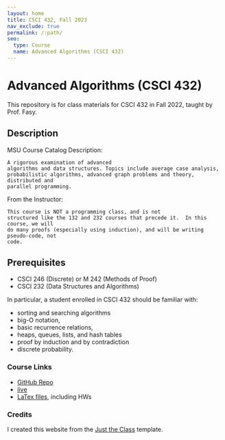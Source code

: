 ```yaml
---
layout: home
title: CSCI 432, Fall 2023
nav_exclude: true
permalink: /:path/
seo:
  type: Course
  name: Advanced Algorithms (CSCI 432)
---
```


# Advanced Algorithms (CSCI 432)

This repository is for class materials for CSCI 432 in Fall 2022, taught by Prof. Fasy.


## Description

MSU Course Catalog Description: 
```
A rigorous examination of advanced
algorithms and data structures. Topics include average case analysis,
probabilistic algorithms, advanced graph problems and theory, distributed and
parallel programming.
```

From the Instructor: 
```
This course is NOT a programming class, and is not
structured like the 132 and 232 courses that precede it.  In this course, we will
do many proofs (especially using induction), and will be writing pseudo-code, not
code.
```
## Prerequisites

* CSCI 246 (Discrete) or M 242 (Methods of Proof)
* CSCI 232 (Data Structures and Algorithms)

In particular, a student enrolled in CSCI 432
should be familiar with: 

* sorting and searching algorithms
* big-O notation, 
* basic recurrence relations,
* heaps, queues, lists, and hash tables
* proof by induction and by contradiction
* discrete probability.

### Course Links

* [GitHub Repo](https://github.com/msu/csci-432-fall2023)
* [live](https://msu.github.io/csci-432-fall2023/)
* [LaTex files](https://github.com/msu/csci-432-fall2023-latex), including HWs

### Credits

I created this website from the [Just the Class](https://kevinl.info/just-the-class/) template.
